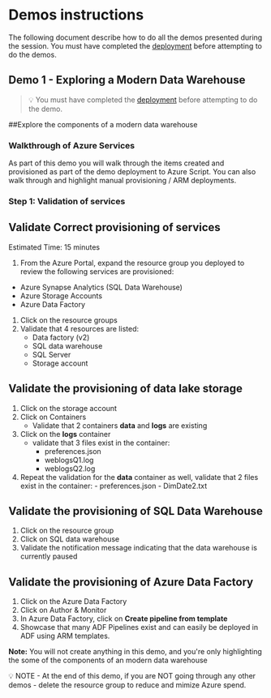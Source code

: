 # Demos instructions

The following document describe how to do all the demos presented during the session. You must have completed the [deployment](../deployment/README.md) before attempting to do the demos.


## Demo 1 - Exploring a Modern Data Warehouse 

> 💡 You must have completed the [deployment](../deployment/README.md) before attempting to do the demo.

##Explore the components of a modern data warehouse


### Walkthrough of Azure Services

As part of this demo you will walk through the items created and provisioned as part of the demo deployment to Azure Script.
You can also walk through and highlight manual provisioning / ARM deployments.

### Step 1: Validation of services

## Validate Correct provisioning of services

Estimated Time: 15 minutes
 
1. From the Azure Portal, expand the resource group you deployed to review the following services are provisioned:

- Azure Synapse Analytics (SQL Data Warehouse)
- Azure Storage Accounts
- Azure Data Factory


1. Click on the resource groups
1. Validate that 4 resources are listed:
    - Data factory (v2)
    - SQL data warehouse
    - SQL Server
    - Storage account

## Validate the provisioning of data lake storage

1. Click on the storage account
1. Click on Containers
    - Validate that 2 containers **data** and **logs** are existing
1. Click on the **logs** container
    - validate that 3 files exist in the container:
        - preferences.json
        - weblogsQ1.log
        - weblogsQ2.log
1. Repeat the validation for the **data** container as well, validate that 2 files exist in the container:
       - preferences.json
       - DimDate2.txt
       
## Validate the provisioning of SQL Data Warehouse

1. Click on the resource group
1. Click on SQL data warehouse
1. Validate the notification message indicating that the data warehouse is currently paused

## Validate the provisioning of Azure Data Factory


1. Click on the Azure Data Factory
1. Click on Author & Monitor
1. In Azure Data Factory, click on **Create pipeline from template**
1. Showcase that many ADF Pipelines exist and can easily be deployed in ADF using ARM templates.

**Note:** You will not create anything in this demo, and you're only highlighting the some of the components of an modern data warehouse

💡 NOTE - At the end of this demo, if you are NOT going through any other demos - delete the resource group to reduce and mimize Azure spend.
